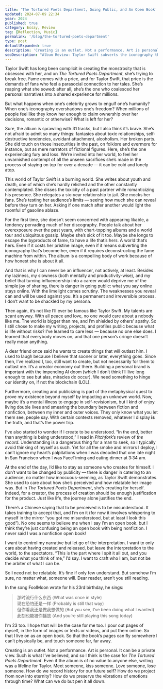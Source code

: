 ```yaml
---
title: 'The Tortured Poets Department, Going Public, and An Open Book'
updated: 2024-07-09 22:34
year: 2024
published: true
category: Essay, Review
tag: [Reflection, Music]
permalink: '/blog/the-tortured-poets-department'
type: post
defaultExpanded: true
description: 'Creating is an outlet. Not a performance. Art is personal. It can be a private view. Such is what I’ve believed, and so I think is the case for The Tortured Poets Department. Even if the album is of no value to anyone else, writing was a lifeline for Taylor. Meet someone, kiss someone. Love someone, lose someone. How do we record history for our future self? How do we project from now into eternity? How do we preserve the vibrations of emotions through time? What can we do but pen it all down.'
seoDescription: "Album Review: Taylor Swift subverts the iconography that's become her in The Tortured Poets Department. She's resentful and furious, of all the things she's sacrificed to stay on top. She admits to a lot of flaws and mocks her fans. But what makes this album compelling is how honest she is about it all in this genuine sprawl."
---
```


Taylor Swift has long been complicit in creating the monstrosity that is obsessed with her, and on _The Tortured Poets Department_, she’s trying to break free. Fame comes with a price, and for Taylor Swift, that price is the demands of fans who feel a parasocial connection to her tales. She’s reaping what she sowed: after all, she’s the one who coalesced her personal narratives into a shared experience for millions. 

But what happens when one’s celebrity grows to engulf one’s humanity? When one’s iconography overshadows one’s freedom? When millions of people feel like they know her enough to claim ownership over her decisions, romantic or otherwise? What is left for her? 

Sure, the album is sprawling with 31 tracks, but I also think it’s brave. She’s not afraid to admit so many things: fantasies about toxic relationships, self-destructive tendencies, avoidant attachment, alcoholism. Her broken parts. She did touch on those insecurities in the past, on folklore and evermore for instance, but as mere narrators of fictional figures. Here, she’s the one experiencing fury and loss. We’re invited into her world, to feel her unvarnished contempt of all the unseen sacrifices she’s made in the process of staying on top for over a decade — it can be cold and lonely atop. 

This world of Taylor Swift is a burning world. She writes about youth and death, one of which she’s hardly relished and the other constantly contemplated. She disses the toxicity of a past partner while romanticizing his presence. She relegates a six-year relationship to jail. She mocks her fans. She’s testing her audience’s limits — seeing how much she can reveal before they turn on her. Asking if one match after another would light the roomful of gasoline ablaze.

For the first time, she doesn’t seem concerned with appearing likable, a tendency pervading much of her discography. People talk about her overexposure over the past years, with chart-topping albums and a world tour and ubiquitous gossip. Maybe she’s sick of it too. Maybe she longs to escape the byproducts of fame, to have a life that’s hers. A world that’s hers. Even if it costs her pristine image, even if it means subverting the iconography that’s become her, even if it requires deconstructing the fame machine from within. The album is a compelling body of work because of how honest she is about it all.

And that is why I can never be an influencer, not actively, at least. Besides my laziness, my slowness (both mentally and productivity-wise), and my belief that turning influencership into a career would deprive me of the simple joy of sharing, there is danger in going public: what you say online stays online. With the limelight comes scrutiny. The weaknesses you reveal can and will be used against you. It’s a permanent and irreversible process. I don’t want to be shackled by my persona. 

Then again, it’s not like I’ll ever be famous like Taylor Swift. My talents are scant anyway. With all peace and love, no one would care about a nobody like me. The world is bigger than me, and I’m shielded by others’ apathy. So I still chose to make my writing, projects, and profiles public because what is life without risks? I’ve learned to care less — because no one else does. I learned that everybody moves on, and that one person’s cringe doesn’t really mean anything.

A dear friend once said he wants to create things that will outlast him. I used to laugh because I believe that sooner or later, everything goes. Since then, I’ve realized I, too, still want to create, but not necessarily for them to outlast me. It’s a creator economy out there. Building a personal brand is important with the impending AI doom (which I don’t think I’ll live long enough to see but alas, miracles do occur). We need something to hinge our identity on, if not the blockchain (LOL).

Furthermore, creating and publicizing is part of the metaphysical quest to prove my existence beyond myself by impacting an unknown world. Now, maybe it’s a mental illness to engage in self-revisionism, but I kind of enjoy living double lives and smearing the boundary between fiction and nonfiction, between my inner and outer voices. They only know what you let them see, people say. With certain contexts removed, whatever I display **is** the truth, and that’s the power trip. 

I’ve also started to wonder if I create to be understood. “In the end, better than anything is being understood,” I read in _Pitchfork_’s review of _the record_. Understanding is a dangerous thing for a man to seek, so I typically avoid thinking of myself as such. Yet for all the smoke and mirrors I deploy, I can’t ignore my heart’s palpitations when I was decoded that one late night in San Francisco when I was FaceTiming and eating dinner at 3:34 am.

At the end of the day, I’d like to stay as someone who creates for himself. I don’t want to be changed by publicity — there is danger in catering to an audience, no matter how innocuous-seeming, as Taylor Swift demonstrates. She used to care about how she’s perceived and how relatable her image was. But in _The Tortured Poets Department_, she’s creating for herself. Indeed, for a creator, the process of creation should be enough justification for the product. Just like life, the journey alone justifies the end. 

There’s a Chinese saying that to be perceived is to be misunderstood. It takes training to accept that, and I’m on it (for now it involves whispering to myself in the mirror “you got me misunderstood, but at least I look this good”). No one seems to believe me when I say I’m an open book. but I think they’re just confusing being an open book with being nonfiction. I never said I was a nonfiction open book! 

I want to control my narrative but let go of the interpretation. I want to only care about having created and released, but leave the interpretation to the world, to the spectators. “This is the part where I spit it all out, and you decide what you think of me,” I’d say. I want to craft who I am, but not be the arbiter of what I can be. 

So I need not be relatable. It’s fine if only few understand. But somehow I’m sure, no matter what, someone will. Dear reader, aren’t you still reading.  

In the song FoolMoon wrote for his 23rd birthday, he sings:  

> 那时流行什么东西 (What was once in style)  
> 现在恐怕还是一样 (Probably is still that way)  
> 但你看我还是做我想做的 (But you see, I’ve been doing what I wanted)  
> 此刻也能被你播放 (And you’re still playing this song today)  

I’m 23 too. I hope that will be the case for me too. I pour out pages of myself, in the form of images or texts or videos, and put them online. So that I live on as an open book. So that the book’s pages can fly somewhere I can’t physically be, and touch someone far, far away. 

Creating is an outlet. Not a performance. Art is personal. It can be a private view. Such is what I’ve believed, and so I think is the case for _The Tortured Poets Department_. Even if the album is of no value to anyone else, writing was a lifeline for Taylor. Meet someone, kiss someone. Love someone, lose someone. How do we record history for our future self? How do we project from now into eternity? How do we preserve the vibrations of emotions through time? What can we do but pen it all down.
